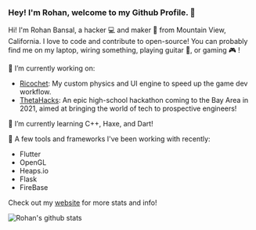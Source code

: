 ### Hey! I'm Rohan, welcome to my Github Profile. 👋

Hi! I'm Rohan Bansal, a hacker 💻 and maker :hammer: from Mountain View, California. I love to code and contribute to open-source! You can probably find me on my laptop, wiring something, playing guitar :guitar:, or gaming :video_game: !

🔭 I’m currently working on:

- [Ricochet](https://github.com/Rohan-Bansal/Ricochet): My custom physics and UI engine to speed up the game dev workflow. 
- [ThetaHacks](https://github.com/ThetaHacks): An epic high-school hackathon coming to the Bay Area in 2021, aimed at bringing the world of tech to prospective engineers!

🌱 I’m currently learning C++, Haxe, and Dart!

:game_die: A few tools and frameworks I've been working with recently:

- Flutter
- OpenGL
- Heaps.io
- Flask
- FireBase

Check out my [website](https://rohanbansal.me) for more stats and info!

![Rohan's github stats](https://github-readme-stats.vercel.app/api?username=rohan-bansal&show_icons=true&hide_border=true&count_private=true&theme=dracula&hide=issues)

